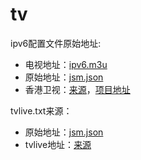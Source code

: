# tv
ipv6配置文件原始地址:
* 电视地址：[ipv6.m3u](https://live.fanmingming.com/tv/m3u/ipv6.m3u)
* 原始地址：[jsm.json](https://github.com/qist/tvbox/blob/master/jsm.json)
* 香港卫视：[来源](https://raw.githubusercontent.com/goolguy007/radioer/main/TVradio)，[项目地址](https://github.com/goolguy007/radioer/tree/main)

tvlive.txt来源：
* 原始地址：[jsm.json](https://github.com/qist/tvbox/blob/master/jsm.json)
* tvlive地址：[来源](https://xhdwc.tk/tvlive.txt)